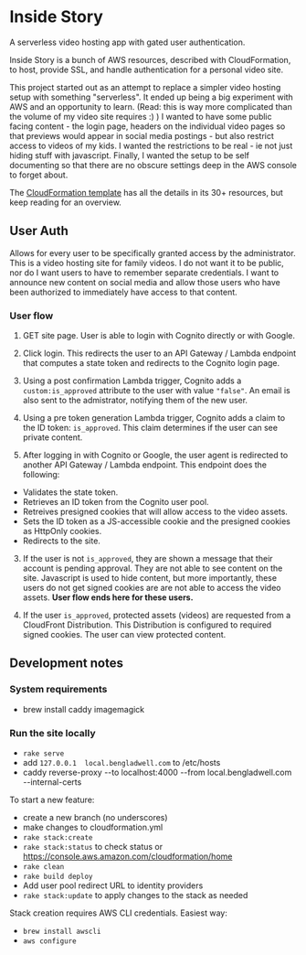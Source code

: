 # Inside Story

A serverless video hosting app with gated user authentication.

Inside Story is a bunch of AWS resources, described with CloudFormation, to host, provide SSL, and handle authentication for a personal video site.

This project started out as an attempt to replace a simpler video hosting setup with something "serverless". It ended up being a big experiment with AWS and an opportunity to learn. (Read: this is way more complicated than the volume of my video site requires :) ) I wanted to have some public facing content - the login page, headers on the individual video pages so that previews would appear in social media postings - but also restrict access to videos of my kids. I wanted the restrictions to be real - ie not just hiding stuff with javascript. Finally, I wanted the setup to be self documenting so that there are no obscure settings deep in the AWS console to forget about.

The [CloudFormation template](https://github.com/bengladwell/inside-story/blob/main/lib/cloudformation.yml) has all the details in its 30+ resources, but keep reading for an overview.

## User Auth

Allows for every user to be specifically granted access by the administrator. This is a video hosting site for family videos. I do not want it to be public, nor do I want users to have to remember separate credentials. I want to announce new content on social media and allow those users who have been authorized to immediately have access to that content.

### User flow

1. GET site page. User is able to login with Cognito directly or with Google.

2. Click login. This redirects the user to an API Gateway / Lambda endpoint that computes a state token and redirects to the Cognito login page.

2. Using a post confirmation Lambda trigger, Cognito adds a `custom:is_approved` attribute to the user with value `"false"`. An email is also sent to the admistrator, notifying them of the new user.

2. Using a pre token generation Lambda trigger, Cognito adds a claim to the ID token: `is_approved`. This claim determines if the user can see private content.

3. After logging in with Cognito or Google, the user agent is redirected to another API Gateway / Lambda endpoint. This endpoint does the following:
  * Validates the state token.
  * Retrieves an ID token from the Cognito user pool.
  * Retreives presigned cookies that will allow access to the video assets.
  * Sets the ID token as a JS-accessible cookie and the presigned cookies as HttpOnly cookies.
  * Redirects to the site.

3. If the user is not `is_approved`, they are shown a message that their account is pending approval. They are not able to see content on the site. Javascript is used to hide content, but more importantly, these users do not get signed cookies are are not able to access the video assets.
**User flow ends here for these users.**

3. If the user `is_approved`, protected assets (videos) are requested from a CloudFront Distribution. This Distribution is configured to required signed cookies. The user can view protected content.

## Development notes

### System requirements

* brew install caddy imagemagick

### Run the site locally
* `rake serve`
* add `127.0.0.1  local.bengladwell.com` to /etc/hosts
* caddy reverse-proxy --to localhost:4000 --from local.bengladwell.com --internal-certs

To start a new feature:
* create a new branch (no underscores)
* make changes to cloudformation.yml
* `rake stack:create`
* `rake stack:status` to check status or https://console.aws.amazon.com/cloudformation/home
* `rake clean`
* `rake build deploy`
* Add user pool redirect URL to identity providers
* `rake stack:update` to apply changes to the stack as needed

Stack creation requires AWS CLI credentials. Easiest way:
* `brew install awscli`
* `aws configure`
